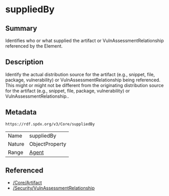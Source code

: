 <!-- Automatically generated by spec-parser v2.0.0 on 2024-01-26T22:18:46.241893+00:00 -->
<!-- SPDX-License-Identifier: Community-Spec-1.0 -->

# suppliedBy

## Summary

Identifies who or what supplied the artifact or VulnAssessmentRelationship referenced by the Element.


## Description

Identify the actual distribution source for the artifact (e.g., snippet, file, package, vulnerability) or VulnAssessmentRelationship being referenced.
This might or might not be different from the originating distribution source for the artifact (e.g., snippet, file, package, vulnerability) or VulnAssessmentRelationship..


## Metadata

`https://rdf.spdx.org/v3/Core/suppliedBy`


| | |
|---|---|
| Name | suppliedBy |
| Nature | ObjectProperty |
| Range | [Agent](../Classes/Agent.md) |




## Referenced

- [/Core/Artifact](../../Core/Classes/Artifact.md)
- [/Security/VulnAssessmentRelationship](../../Security/Classes/VulnAssessmentRelationship.md)


